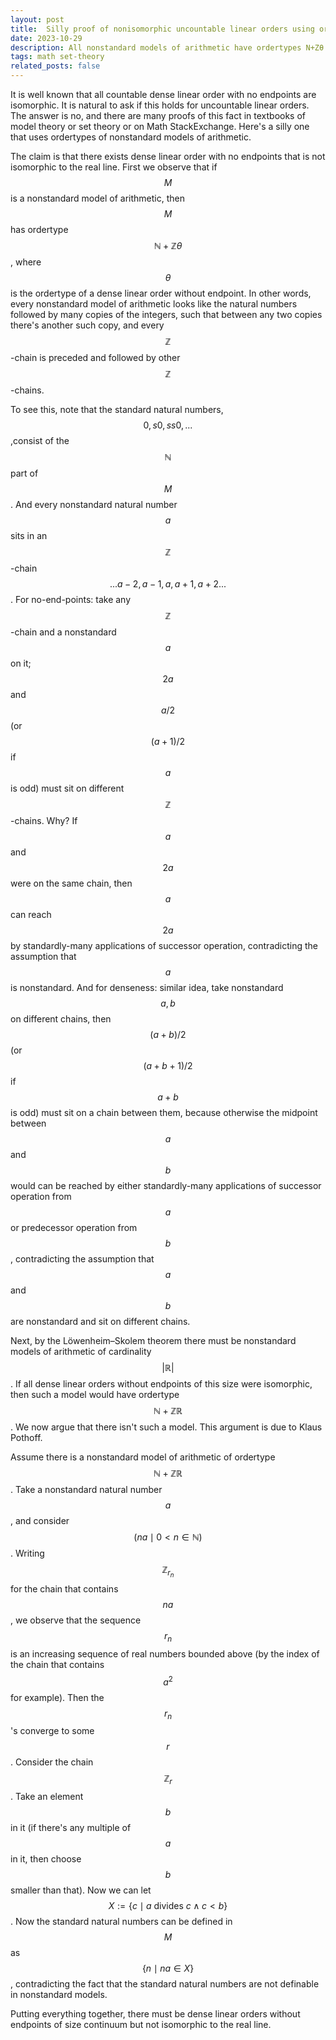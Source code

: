 ```yaml
---
layout: post
title:  Silly proof of nonisomorphic uncountable linear orders using ordertypes of nonstandard models of arithmetic
date: 2023-10-29
description: All nonstandard models of arithmetic have ordertypes N+Zθ. None has ordertype N+ZR.
tags: math set-theory
related_posts: false
---
```


It is well known that all countable dense linear order with no endpoints are isomorphic. It is natural to ask if this holds for uncountable linear orders. The answer is no, and there are many proofs of this fact in textbooks of model theory or set theory or on Math StackExchange. Here's a silly one that uses ordertypes of nonstandard models of arithmetic.

The claim is that there exists dense linear order with no endpoints that is not isomorphic to the real line. First we observe that if $$M$$ is a nonstandard model of arithmetic, then $$M$$ has ordertype $$\mathbb{N}+\mathbb{Z}\theta$$, where $$\theta$$ is the ordertype of a dense linear order without endpoint. In other words, every nonstandard model of arithmetic looks like the natural numbers followed by many copies of the integers, such that between any two copies there's another such copy, and every $$\mathbb{Z}$$-chain is preceded and followed by other $$\mathbb{Z}$$-chains.

To see this, note that the standard natural numbers, $$0, s0, ss0,...$$,consist of the $$\mathbb{N}$$ part of $$M$$. And every nonstandard natural number $$a$$ sits in an $$\mathbb{Z}$$-chain $$...a-2,a-1,a,a+1,a+2...$$. For no-end-points: take any $$\mathbb{Z}$$-chain and a nonstandard $$a$$ on it; $$2a$$ and $$a/2$$ (or $$(a+1)/2$$ if $$a$$ is odd) must sit on different $$\mathbb{Z}$$-chains. Why? If $$a$$ and $$2a$$ were on the same chain, then $$a$$ can reach $$2a$$ by standardly-many applications of successor operation, contradicting the assumption that $$a$$ is nonstandard. And for denseness: similar idea, take nonstandard $$a,b$$ on different chains, then $$(a+b)/2$$ (or $$(a+b+1)/2$$ if $$a+b$$ is odd) must sit on a chain between them, because otherwise the midpoint between $$a$$ and $$b$$ would can be reached by either standardly-many applications of successor operation from $$a$$ or predecessor operation from $$b$$, contradicting the assumption that $$a$$ and $$b$$ are nonstandard and sit on different chains.

Next, by the Löwenheim–Skolem theorem there must be nonstandard models of arithmetic of cardinality $$\vert \mathbb{R}\vert$$. If all dense linear orders without endpoints of this size were isomorphic, then such a model would have ordertype $$\mathbb{N}+\mathbb{Z}\mathbb{R}$$. We now argue that there isn't such a model. This argument is due to Klaus Pothoff. 

Assume there is a nonstandard model of arithmetic of ordertype $$\mathbb{N}+\mathbb{Z}\mathbb{R}$$. Take a nonstandard natural number $$a$$, and consider $$(na\mid 0<n\in \mathbb{N})$$. Writing $$\mathbb{Z}_{r_n}$$ for the chain that contains $$na$$, we observe that the sequence $$r_n$$ is an increasing sequence of real numbers bounded above (by the index of the chain that contains $$a^2$$ for example). Then the $$r_n$$'s converge to some $$r$$. Consider the chain $$\mathbb{Z}_r$$. Take an element $$b$$ in it (if there's any multiple of $$a$$ in it, then choose $$b$$ smaller than that). Now we can let $$X:=\{c\mid a \text{ divides } c \wedge c<b\}$$. Now the standard natural numbers can be defined in $$M$$ as $$\{n\mid na\in X\}$$, contradicting the fact that the standard natural numbers are not definable in nonstandard models.

Putting everything together, there must be dense linear orders without endpoints of size continuum but not isomorphic to the real line. 